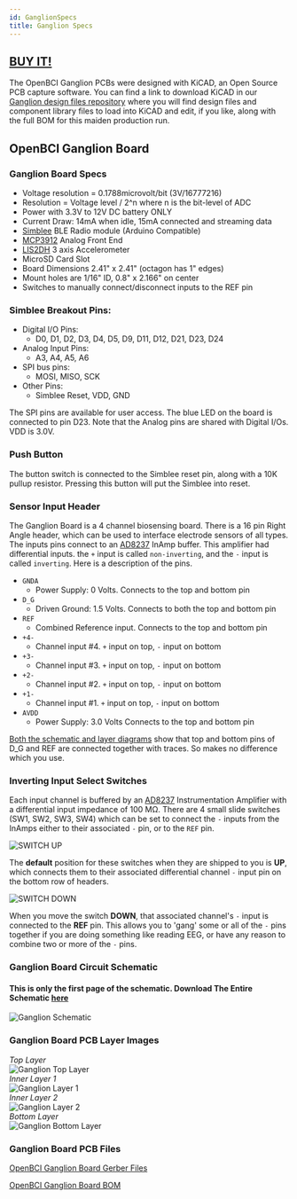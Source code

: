```yaml
---
id: GanglionSpecs
title: Ganglion Specs
---
```

## [BUY IT!](https://shop.openbci.com/collections/frontpage/products/ganglion-board)

The OpenBCI Ganglion PCBs were designed with KiCAD, an Open Source PCB capture software. You can find a link to download KiCAD in our [Ganglion design files repository](https://github.com/OpenBCI/Ganglion_Hardware_Design_Files) where you will find design files and component library files to load into KiCAD and edit, if you like, along with the full BOM for this maiden production run.

## OpenBCI Ganglion Board

### Ganglion Board Specs

-   Voltage resolution = 0.1788microvolt/bit (3V/16777216)
-   Resolution = Voltage level / 2^n where n is the bit-level of ADC
-   Power with 3.3V to 12V DC battery ONLY
-   Current Draw: 14mA when idle, 15mA connected and streaming data
-   [Simblee](http://www.simblee.com) BLE Radio module (Arduino Compatible)
-   [MCP3912](http://www.microchip.com/wwwproducts/en/MCP3912) Analog Front End
-   [LIS2DH](http://www.st.com/en/mems-and-sensors/lis2dh.html) 3 axis Accelerometer
-   MicroSD Card Slot
-   Board Dimensions 2.41" x 2.41" (octagon has 1" edges)
-   Mount holes are 1/16" ID, 0.8" x 2.166" on center
-   Switches to manually connect/disconnect inputs to the REF pin

### Simblee Breakout Pins:

-   Digital I/O Pins:
    -   D0, D1, D2, D3, D4, D5, D9, D11, D12, D21, D23, D24
-   Analog Input Pins:
    -   A3, A4, A5, A6
-   SPI bus pins:
    -   MOSI, MISO, SCK
-   Other Pins:
    -   Simblee Reset, VDD, GND

The SPI pins are available for user access. The blue LED on the board is connected to pin D23. Note that the Analog pins are shared with Digital I/Os. VDD is 3.0V.

### Push Button

The button switch is connected to the Simblee reset pin, along with a 10K pullup resistor. Pressing this button will put the Simblee into reset.

### Sensor Input Header

The Ganglion Board is a 4 channel biosensing board. There is a 16 pin Right Angle header, which can be used to interface electrode sensors of all types. The inputs pins connect to an [AD8237](http://www.analog.com/en/products/amplifiers/instrumentation-amplifiers/ad8237.html) InAmp buffer. This amplifier had differential inputs. the `+` input is called `non-inverting`, and the `-` input is called `inverting`. Here is a description of the pins.

-   `GNDA`
    -   Power Supply: 0 Volts. Connects to the top and bottom pin
-   `D_G`
    -   Driven Ground: 1.5 Volts. Connects to both the top and bottom pin
-   `REF`
    -   Combined Reference input. Connects to the top and bottom pin
-   `+4-`
    -   Channel input #4. `+` input on top, `-` input on bottom
-   `+3-`
    -   Channel input #3. `+` input on top, `-` input on bottom
-   `+2-`
    -   Channel input #2. `+` input on top, `-` input on bottom
-   `+1-`
    -   Channel input #1. `+` input on top, `-` input on bottom
-   `AVDD`
    -   Power Supply: 3.0 Volts Connects to the top and bottom pin  

[Both the schematic and layer diagrams](../assets/GanglionImages/ganglion_schematic.png) show that top and bottom pins of D_G and REF are connected together with traces. So makes no difference which you use.

### Inverting Input Select Switches

Each input channel is buffered by an [AD8237](http://www.analog.com/media/en/technical-documentation/data-sheets/AD8237.pdf) Instrumentation Amplifier with a differential input impedance of 100 MΩ. There are 4 small slide switches (SW1, SW2, SW3, SW4) which can be set to connect the `-` inputs from the InAmps either to their associated `-` pin, or to the `REF` pin.  

![SWITCH UP](../assets/GanglionImages/ganglion_SW_UP.png)  

The **default** position for these switches when they are shipped to you is **UP**, which connects them to their associated differential channel `-` input pin on the bottom row of headers.  

![SWITCH DOWN](../assets/GanglionImages/ganglion_SW_DOWN.png)  

When you move the switch **DOWN**, that associated channel's `-` input is connected to the **REF** pin. This allows you to 'gang' some or all of the `-` pins together if you are doing something like reading EEG, or have any reason to combine two or more of the `-` pins.  

### Ganglion Board Circuit Schematic

#### This is only the first page of the schematic. Download The Entire Schematic [here](https://github.com/OpenBCI/Ganglion_Hardware_Design_Files/blob/master/Ganglion_SCH.pdf)

![Ganglion Schematic](../assets/GanglionImages/ganglion_schematic.png)

### Ganglion Board PCB Layer Images

_Top Layer_  
![Ganglion Top Layer](../assets/GanglionImages/ganglion_top.png)  
_Inner Layer 1_  
![Ganglion Layer 1](../assets/GanglionImages/ganglion_layer1.png)  
_Inner Layer 2_  
![Ganglion Layer 2](../assets/GanglionImages/ganglion_layer2.png)  
_Bottom Layer_  
![Ganglion Bottom Layer](../assets/GanglionImages/ganglion_bottom.png)  

### Ganglion Board PCB Files

[OpenBCI Ganglion Board Gerber Files](https://github.com/OpenBCI/Ganglion_Hardware_Design_Files/tree/master/OBCI_Ganglion_Plots)

[OpenBCI Ganglion Board BOM](https://github.com/OpenBCI/Ganglion_Hardware_Design_Files/blob/master/Ganglion_01_BOM.xlsx)
